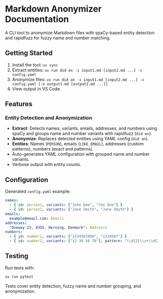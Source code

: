 # Markdown Anonymizer Documentation

A CLI tool to anonymize Markdown files with spaCy-based entity detection and rapidfuzz for fuzzy name and number matching.

## Getting Started
1. Install the tool: `uv sync`
2. Extract entities: `uv run did ex -i input1.md [input2.md ...] -c config.yaml`
3. Anonymize files: `uv run did an -i input1.md [input2.md ...] -c config.yaml [-o output1.md [output2.md ...]]`
4. View output in VS Code.

## Features

### Entity Detection and Anonymization
- **Extract**: Detects names, variants, emails, addresses, and numbers using spaCy and groups name and number variants with rapidfuzz (`did ex`).
- **Anonymize**: Replaces detected entities using YAML config (`did an`).
- **Entities**: Names (`PERSON`), emails (`LIKE_EMAIL`), addresses (custom patterns), numbers (exact and patterns).
- Auto-generates YAML configuration with grouped name and number variants.
- Verbose output with entity counts.

## Configuration
Generated `config.yaml` example:
```yaml
names:
  - { id: person1, variants: ["John Doe", "Jon Doe"] }
  - { id: person2, variants: ["Jane Smith", "Jane Smyth"] }
emails:
  example@email.com: Email1
addresses:
  "Oneway 23, 4355, Herning, Denmark": Address1
numbers:
  - { id: number1, variants: ["1234567890", "1234567"] }
  - { id: number2, variants: ["12 34 56 78"], pattern: "\\d{2}\\s+\\d{2}\\s+\\d{2}\\s+\\d{2}" }
```

## Testing
Run tests with:
```bash
uv run pytest
```
Tests cover entity detection, fuzzy name and number grouping, and anonymization.
